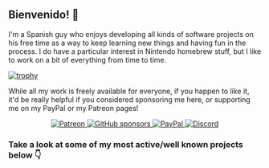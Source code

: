 ## Bienvenido! 👋

I'm a Spanish guy who enjoys developing all kinds of software projects on his free time as a way to keep learning new things and having fun in the process. I do have a particular interest in Nintendo homebrew stuff, but I like to work on a bit of everything from time to time.

[![trophy](https://github-profile-trophy.vercel.app/?username=XorTroll)](https://github.com/ryo-ma/github-profile-trophy)

While all my work is freely available for everyone, if you happen to like it, it'd be really helpful if you considered sponsoring me here, or supporting me on my PayPal or my Patreon pages!

<p align="center">
  <a title="b" href="https://www.patreon.com/xortroll">
    <img alt="Patreon" src="https://img.shields.io/endpoint.svg?url=https%3A%2F%2Fshieldsio-patreon.vercel.app%2Fapi%3Fusername%3DXorTroll%26type%3Dpatrons&style=for-the-badge"/>
  </a>
  <a href="https://github.com/sponsors/XorTroll">
    <img alt="GitHub sponsors" src="https://img.shields.io/github/sponsors/XorTroll?label=Sponsor&logo=GitHub&style=for-the-badge"/>
  </a>
  <a href="https://www.paypal.com/donate/?hosted_button_id=PHQKFTY9AHPUU">
    <img alt="PayPal" src="https://img.shields.io/badge/Donate-PayPal-green.svg?style=for-the-badge"/>
  </a>
  <a title="Discord" href="https://discord.gg/3KpFyaH">
    <img alt="Discord" src="https://img.shields.io/discord/789833418631675954?label=Discord&logo=Discord&logoColor=fff&style=for-the-badge">
  </a>
</p>

### Take a look at some of my most active/well known projects below 👇